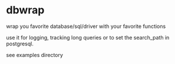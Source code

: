 dbwrap
======

wrap you favorite database/sql/driver with your favorite functions

use it for logging, tracking long queries or to set the search_path in postgresql.

see examples directory